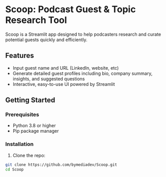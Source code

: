# Scoop: Podcast Guest & Topic Research Tool

Scoop is a Streamlit app designed to help podcasters research and curate potential guests quickly and efficiently.

## Features

- Input guest name and URL (LinkedIn, website, etc)
- Generate detailed guest profiles including bio, company summary, insights, and suggested questions
- Interactive, easy-to-use UI powered by Streamlit

## Getting Started

### Prerequisites

- Python 3.8 or higher
- Pip package manager

### Installation

1. Clone the repo:

```bash
git clone https://github.com/bymediadev/Scoop.git
cd Scoop
